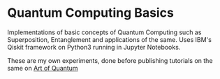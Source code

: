# Quantum Computing Basics
Implementations of basic concepts of Quantum Computing such as Superposition, Entanglement and applications of the same. Uses IBM's Qiskit framework on Python3 running in Jupyter Notebooks.

These are my own experiments, done before publishing tutorials on the same on [Art of Quantum](https://medium.com/art-of-quantum)
